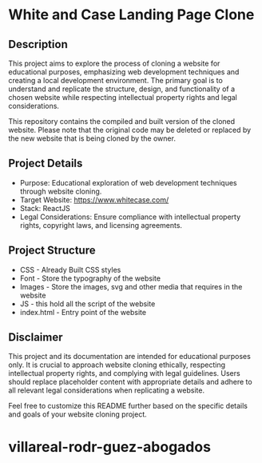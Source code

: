 # White and Case Landing Page Clone

## Description

This project aims to explore the process of cloning a website for educational purposes, emphasizing web development techniques and creating a local development environment. The primary goal is to understand and replicate the structure, design, and functionality of a chosen website while respecting intellectual property rights and legal considerations.

This repository contains the compiled and built version of the cloned website. Please note that the original code may be deleted or replaced by the new website that is being cloned by the owner.

## Project Details

- Purpose: Educational exploration of web development techniques through website cloning.
- Target Website: https://www.whitecase.com/
- Stack: ReactJS
- Legal Considerations: Ensure compliance with intellectual property rights, copyright laws, and licensing agreements.

## Project Structure

- CSS - Already Built CSS styles
- Font - Store the typography of the website
- Images - Store the images, svg and other media that requires in the website
- JS - this hold all the script of the website
- index.html - Entry point of the website

## Disclaimer

This project and its documentation are intended for educational purposes only. It is crucial to approach website cloning ethically, respecting intellectual property rights, and complying with legal guidelines. Users should replace placeholder content with appropriate details and adhere to all relevant legal considerations when replicating a website.

Feel free to customize this README further based on the specific details and goals of your website cloning project.
# villareal-rodr-guez-abogados
